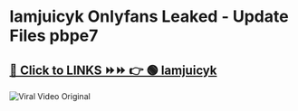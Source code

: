 
 # Iamjuicyk Onlyfans Leaked - Update Files pbpe7

## <h2><a href="https://clipsfans.com/Iamjuicyk&ref=git">🔗 Click to LINKS ⏩⏩ 👉 🟢 Iamjuicyk </a></h2>

<a href="https://clipsfans.com/Iamjuicyk&ref=git" rel="nofollow" data-target="animated-image.originalLink"><img src="https://i.ibb.co.com/xMMVF88/686577567.gif" alt="Viral Video Original" style="max-width: 100%; display: inline-block;" data-target="animated-image.originalImage"></a>

